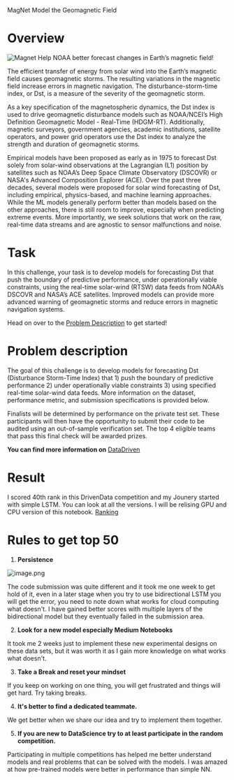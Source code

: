MagNet Model the Geomagnetic Field
# Overview

![Magnet](https://drivendata-public-assets.s3.amazonaws.com/noaa-cover-img.png)
Help NOAA better forecast changes in Earth’s magnetic field!

The efficient transfer of energy from solar wind into the Earth’s magnetic field causes geomagnetic storms. The resulting variations in the magnetic field increase errors in magnetic navigation. The disturbance-storm-time index, or Dst, is a measure of the severity of the geomagnetic storm.

As a key specification of the magnetospheric dynamics, the Dst index is used to drive geomagnetic disturbance models such as NOAA/NCEI’s High Definition Geomagnetic Model - Real-Time (HDGM-RT). Additionally, magnetic surveyors, government agencies, academic institutions, satellite operators, and power grid operators use the Dst index to analyze the strength and duration of geomagnetic storms.

Empirical models have been proposed as early as in 1975 to forecast Dst solely from solar-wind observations at the Lagrangian (L1) position by satellites such as NOAA’s Deep Space Climate Observatory (DSCOVR) or NASA's Advanced Composition Explorer (ACE). Over the past three decades, several models were proposed for solar wind forecasting of Dst, including empirical, physics-based, and machine learning approaches. While the ML models generally perform better than models based on the other approaches, there is still room to improve, especially when predicting extreme events. More importantly, we seek solutions that work on the raw, real-time data streams and are agnostic to sensor malfunctions and noise.

# Task
In this challenge, your task is to develop models for forecasting Dst that push the boundary of predictive performance, under operationally viable constraints, using the real-time solar-wind (RTSW) data feeds from NOAA’s DSCOVR and NASA’s ACE satellites. Improved models can provide more advanced warning of geomagnetic storms and reduce errors in magnetic navigation systems.

Head on over to the [Problem Description](https://www.drivendata.org/competitions/73/noaa-magnetic-forecasting/page/279/) to get started!

# Problem description
The goal of this challenge is to develop models for forecasting Dst (Disturbance Storm-Time Index) that 1) push the boundary of predictive performance 2) under operationally viable constraints 3) using specified real-time solar-wind data feeds. More information on the dataset, performance metric, and submission specifications is provided below.

Finalists will be determined by performance on the private test set. These participants will then have the opportunity to submit their code to be audited using an out-of-sample verification set. The top 4 eligible teams that pass this final check will be awarded prizes.

**You can find more information on** [DataDriven](https://www.drivendata.org/competitions/73/noaa-magnetic-forecasting/page/279/)

# Result

I scored 40th rank in this DrivenData competition and my Jounery started with simple LSTM. You can look at all the versions. I will be relising GPU and CPU version of this notebook. [Ranking](https://www.drivendata.org/competitions/73/noaa-magnetic-forecasting/leaderboard/)

# Rules to get top 50

1) **Persistence**

![image.png](https://i.imgur.com/mVZgYui.png)

The code submission was quite different and it took me one week to get hold of it, even in a later stage when you try to use bidirectional LSTM you will get the error, you need to note down what works for cloud computing what doesn't. I have gained better scores with multiple layers of the bidirectional model but they eventually failed in the submission area.

2) **Look for a new model especially Medium Notebooks**

It took me 2 weeks just to implement these new experimental designs on these data sets, but it was worth it as I gain more knowledge on what works what doesn't. 

3) **Take a Break and reset your mindset**

If you keep on working on one thing, you will get frustrated and things will get hard. Try taking breaks.

4) **It's better to find a dedicated teammate.**

We get better when we share our idea and try to implement them together.

5) **If you are new to DataScience try to at least participate in the random competition.**

Participating in multiple competitions has helped me better understand models and real problems that can be solved with the models. I was amazed at how pre-trained models were better in performance than simple NN.
